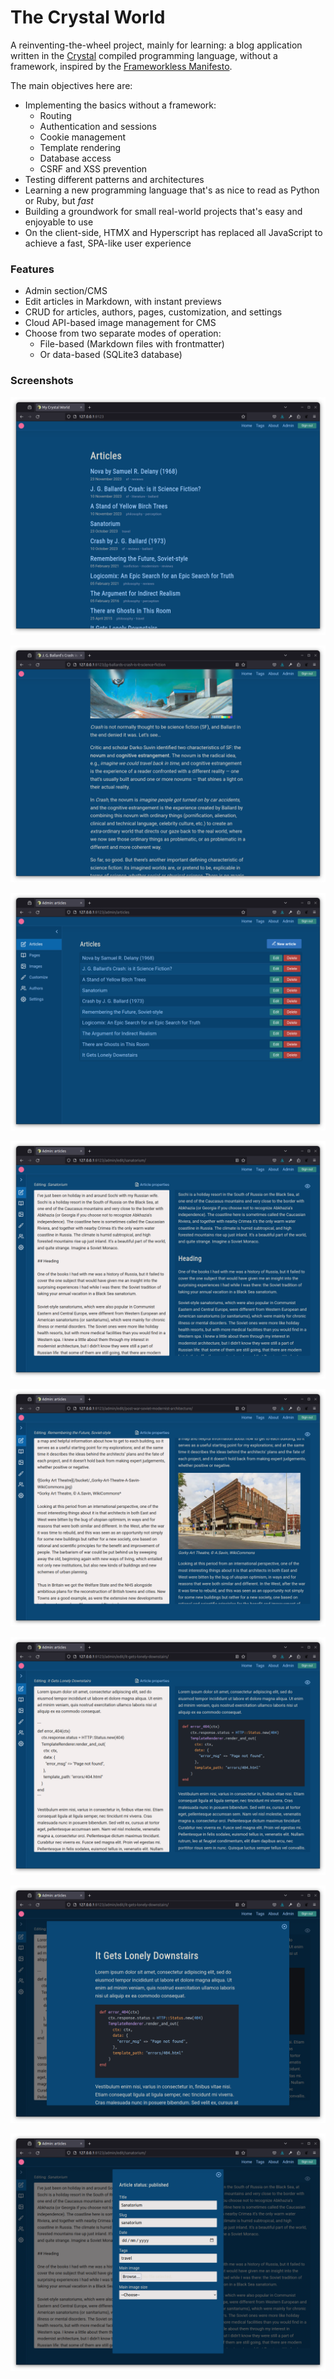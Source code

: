 # The Crystal World

A reinventing-the-wheel project, mainly for learning: a blog application written in the [Crystal](https://crystal-lang.org/) compiled programming language, without a framework, inspired by the [Frameworkless Manifesto](https://github.com/frameworkless-movement/manifesto).

The main objectives here are:

- Implementing the basics without a framework:
  - Routing
  - Authentication and sessions
  - Cookie management
  - Template rendering
  - Database access
  - CSRF and XSS prevention
- Testing different patterns and architectures
- Learning a new programming language that's as nice to read as Python or Ruby, but _fast_
- Building a groundwork for small real-world projects that's easy and enjoyable to use
- On the client-side, HTMX and Hyperscript has replaced all JavaScript to achieve a fast, SPA-like user experience

### Features

- Admin section/CMS
- Edit articles in Markdown, with instant previews
- CRUD for articles, authors, pages, customization, and settings
- Cloud API-based image management for CMS
- Choose from two separate modes of operation:
  - File-based (Markdown files with frontmatter)
  - Or data-based (SQLite3 database)

### Screenshots

![Home page](./screenshots/Screenshot-from-2023-12-01-14-50-03.png)

![Home page](./screenshots/Screenshot-from-2023-12-01-14-52-16.png)

![Home page](./screenshots/Screenshot-from-2023-12-01-14-33-56.png)

![Home page](./screenshots/Screenshot-from-2023-12-01-14-33-14.png)

![Home page](./screenshots/Screenshot-from-2023-12-01-14-35-40.png)

![Home page](./screenshots/Screenshot-from-2023-12-01-14-39-08.png)

![Home page](./screenshots/Screenshot-from-2023-12-01-14-39-19.png)

![Home page](./screenshots/Screenshot-from-2023-12-01-14-33-24.png)
